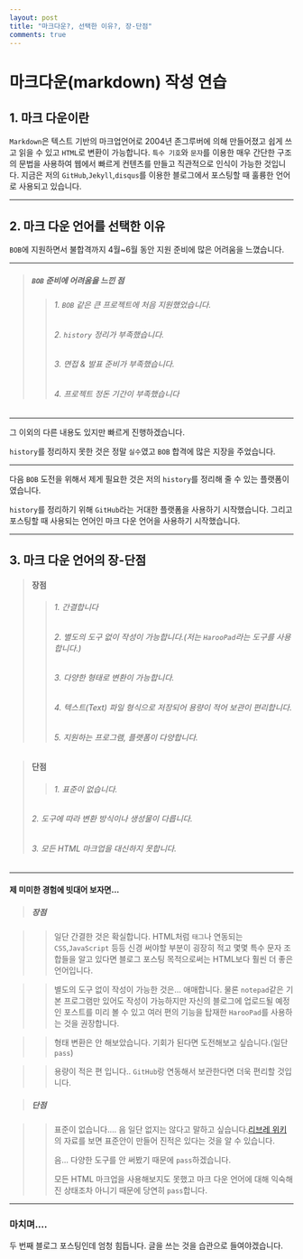 ```yaml
---
layout: post
title: "마크다운?, 선택한 이유?, 장-단점"
comments: true
---
```

# 마크다운(markdown) 작성 연습
## 1. 마크 다운이란
`Markdown`은 텍스트 기반의 마크업언어로 2004년 존그루버에 의해 만들어졌고 쉽게 쓰고 읽을 수 있고 `HTML`로 변환이 가능합니다.
`특수 기호`와 `문자`를 이용한 매우 간단한 구조의 문법을 사용하여 웹에서 빠르게 컨텐츠를 만들고 직관적으로 인식이 가능한 것입니다.
지금은 저의 `GitHub`,`Jekyll`,`disqus`를 이용한 블로그에서 포스팅할 때 훌륭한 언어로 사용되고 있습니다.

---

## 2. 마크 다운 언어를 선택한 이유
`BOB`에 지원하면서 불합격까지 4월~6월 동안 지원 준비에 많은 어려움을 느꼈습니다.

-----

> ##### `BOB` 준비에 어려움을 느낀 점
>> ###### 1. `BOB` 같은 큰 프로젝트에 처음 지원했었습니다.
>> ###### 2. `history` 정리가 부족했습니다.
>> ###### 3. 면접 & 발표 준비가 부족했습니다.
>> ###### 4. 프로젝트 정돈 기간이 부족했습니다
---

그 이외의 다른 내용도 있지만 빠르게 진행하겠습니다.

`history`를 정리하지 못한 것은 정말 `실수`였고 `BOB` 합격에 많은 지장을 주었습니다.

---

다음 `BOB` 도전을 위해서 제게 필요한 것은 저의 `history`를 정리해 줄 수 있는 플랫폼이였습니다.

`history`를 정리하기 위해  `GitHub`라는 거대한 플랫폼을 사용하기 시작했습니다. 그리고 포스팅할 때 사용되는 언어인 마크 다운 언어을 사용하기 시작했습니다.

---

## 3. 마크 다운 언어의 장-단점
> #### 장점
>> ###### 1. 간결합니다
>> ###### 2. 별도의 도구 없이 작성이 가능합니다.(저는 `HarooPad`라는 도구를 사용합니다.)
>>###### 3. 다양한 형태로 변환이 가능합니다.
>> ###### 4. 텍스트(Text) 파일 형식으로 저장되어 용량이 적어 보관이 편리합니다.
>> ###### 5. 지원하는 프로그램, 플랫폼이 다양합니다.

> #### 단점
>> ###### 1. 표준이 없습니다.
> ###### 2. 도구에 따라 변환 방식이나 생성물이 다릅니다.
> ###### 3. 모든 HTML 마크업을 대신하지 못합니다.

---

#### 제 미미한 경험에 빗대어 보자면...

>##### 장점

>>일단 간결한 것은 확실합니다. HTML처럼 `태그`나 연동되는 `CSS`,`JavaScript`  등등 신경 써야할 부분이 굉장히 적고 몇몇 특수 문자 조합들을 알고 있다면 블로그 포스팅 목적으로써는 HTML보다 훨씬 더 좋은 언어입니다.

>>별도의 도구 없이 작성이 가능한 것은... 애매합니다. 물론 `notepad`같은 기본 프로그램만 있어도 작성이 가능하지만 자신의 블로그에 업로드될 예정인 포스트를 미리 볼 수 있고 여러 편의 기능을 탑재한 `HarooPad`를 사용하는 것을 권장합니다.

>>형태 변환은 안 해보았습니다. 기회가 된다면 도전해보고 싶습니다.(일단 `pass`)

>>용량이 적은 편 입니다.. `GitHub`랑 연동해서 보관한다면 더욱 편리할 것입니다.

>##### 단점

>> 표준이 없습니다.... 음 일단 없지는 않다고 말하고 싶습니다.[리브레 위키](https://librewiki.net/wiki/마크다운)의 자료를 보면 표준안이 만들어 진적은 있다는 것을 알 수 있습니다.
>>
>> 음... 다양한 도구를 안 써봤기 때문에 `pass`하겠습니다.
>>
>> 모든 HTML 마크업을 사용해보지도 못했고 마크 다운 언어에 대해 익숙해진 상태조차 아니기 때문에 당연히 `pass`합니다.

---

### 마치며....

두 번째 블로그 포스팅인데 엄청 힘듭니다. 글을 쓰는 것을 습관으로 들여야겠습니다.
